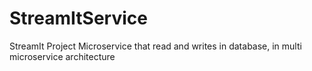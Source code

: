 # StreamItService
StreamIt Project Microservice that read and writes in database, in multi microservice architecture
